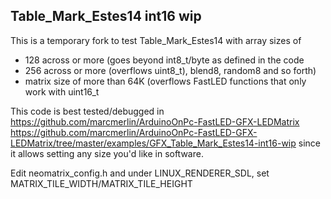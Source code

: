 Table_Mark_Estes14 int16 wip
----------------------------
This is a temporary fork to test Table_Mark_Estes14 with array sizes of
- 128 across or more (goes beyond int8_t/byte as defined in the code
- 256 across or more (overflows uint8_t), blend8, random8 and so forth)
- matrix size of more than 64K (overflows FastLED functions that only work with uint16_t

This code is best tested/debugged in 
https://github.com/marcmerlin/ArduinoOnPc-FastLED-GFX-LEDMatrix
https://github.com/marcmerlin/ArduinoOnPc-FastLED-GFX-LEDMatrix/tree/master/examples/GFX_Table_Mark_Estes14-int16-wip
since it allows setting any size you'd like in software.

Edit neomatrix_config.h and under LINUX_RENDERER_SDL, set MATRIX_TILE_WIDTH/MATRIX_TILE_HEIGHT

